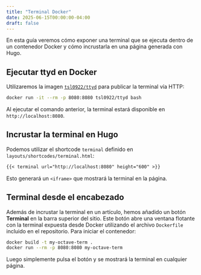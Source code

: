```yaml
---
title: "Terminal Docker"
date: 2025-06-15T00:00:00-04:00
draft: false
---
```


En esta guía veremos cómo exponer una terminal que se ejecuta dentro de un contenedor Docker y cómo incrustarla en una página generada con Hugo.

## Ejecutar ttyd en Docker

Utilizaremos la imagen [`tsl0922/ttyd`](https://github.com/tsl0922/ttyd) para publicar la terminal vía HTTP:

```bash
docker run -it --rm -p 8080:8080 tsl0922/ttyd bash
```

Al ejecutar el comando anterior, la terminal estará disponible en `http://localhost:8080`.

## Incrustar la terminal en Hugo

Podemos utilizar el shortcode `terminal` definido en `layouts/shortcodes/terminal.html`:

```markdown
{{< terminal url="http://localhost:8080" height="600" >}}
```

Esto generará un `<iframe>` que mostrará la terminal en la página.

## Terminal desde el encabezado

Además de incrustar la terminal en un artículo, hemos añadido un botón **Terminal** en la barra superior del sitio. Este botón abre una ventana flotante con la terminal expuesta desde Docker utilizando el archivo `Dockerfile` incluido en el repositorio. Para iniciar el contenedor:

```bash
docker build -t my-octave-term .
docker run --rm -p 8080:8080 my-octave-term
```

Luego simplemente pulsa el botón y se mostrará la terminal en cualquier página.
